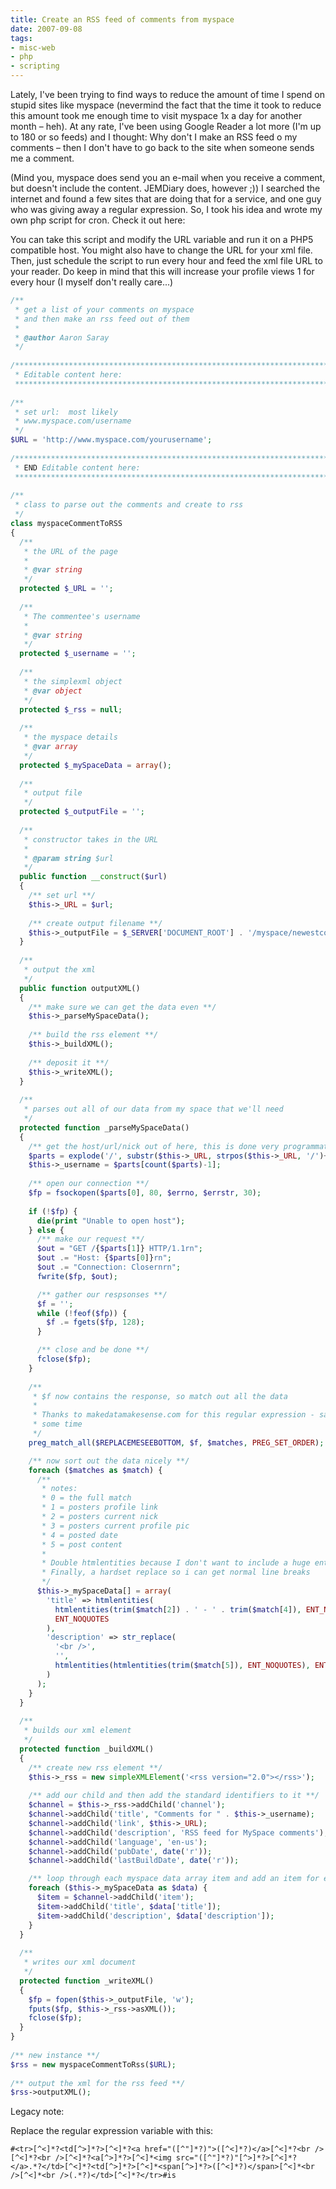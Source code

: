 ```yaml
---
title: Create an RSS feed of comments from myspace
date: 2007-09-08
tags:
- misc-web
- php
- scripting
---
```

Lately, I've been trying to find ways to reduce the amount of time I spend on stupid sites like myspace (nevermind the fact that the time it took to reduce this amount took me enough time to visit myspace 1x a day for another month – heh). At any rate, I've been using Google Reader a lot more (I'm up to 180 or so feeds) and I thought: Why don't I make an RSS feed o my comments – then I don't have to go back to the site when someone sends me a comment. 

<!--more-->

(Mind you, myspace does send you an e-mail when you receive a comment, but doesn't include the content. JEMDiary does, however ;)) I searched the internet and found a few sites that are doing that for a service, and one guy who was giving away a regular expression. So, I took his idea and wrote my own php script for cron. Check it out here:

You can take this script and modify the URL variable and run it on a PHP5 compatible host. You might also have to change the URL for your xml file. Then, just schedule the script to run every hour and feed the xml file URL to your reader. Do keep in mind that this will increase your profile views 1 for every hour (I myself don't really care...)

```php
/**
 * get a list of your comments on myspace
 * and then make an rss feed out of them
 *
 * @author Aaron Saray
 */
 
/***********************************************************************************
 * Editable content here:
 **********************************************************************************/
 
/**
 * set url:  most likely
 * www.myspace.com/username
 */
$URL = 'http://www.myspace.com/yourusername';
 
/***********************************************************************************
 * END Editable content here:
 **********************************************************************************/
 
/**
 * class to parse out the comments and create to rss
 */
class myspaceCommentToRSS
{
  /**
   * the URL of the page
   *
   * @var string
   */
  protected $_URL = '';
 
  /**
   * The commentee's username
   *
   * @var string
   */
  protected $_username = '';
 
  /**
   * the simplexml object
   * @var object
   */
  protected $_rss = null;
 
  /**
   * the myspace details
   * @var array
   */
  protected $_mySpaceData = array();
 
  /**
   * output file
   */
  protected $_outputFile = '';
 
  /**
   * constructor takes in the URL
   *
   * @param string $url
   */
  public function __construct($url)
  {
    /** set url **/
    $this->_URL = $url;
 
    /** create output filename **/
    $this->_outputFile = $_SERVER['DOCUMENT_ROOT'] . '/myspace/newestcomments.xml';
  }
 
  /**
   * output the xml
   */
  public function outputXML()
  {
    /** make sure we can get the data even **/
    $this->_parseMySpaceData();
 
    /** build the rss element **/
    $this->_buildXML();
 
    /** deposit it **/
    $this->_writeXML();
  }
 
  /**
   * parses out all of our data from my space that we'll need
   */
  protected function _parseMySpaceData()
  {
    /** get the host/url/nick out of here, this is done very programmatically **/
    $parts = explode('/', substr($this->_URL, strpos($this->_URL, '/')+2));
    $this->_username = $parts[count($parts)-1];
 
    /** open our connection **/
    $fp = fsockopen($parts[0], 80, $errno, $errstr, 30);
 
    if (!$fp) {
      die(print "Unable to open host");
    } else {
      /** make our request **/
      $out = "GET /{$parts[1]} HTTP/1.1rn";
      $out .= "Host: {$parts[0]}rn";
      $out .= "Connection: Closernrn";
      fwrite($fp, $out);

      /** gather our respsonses **/
      $f = '';
      while (!feof($fp)) {
        $f .= fgets($fp, 128);
      }

      /** close and be done **/
      fclose($fp);
    }
    
    /**
     * $f now contains the response, so match out all the data
     *
     * Thanks to makedatamakesense.com for this regular expression - saved me
     * some time
     */
    preg_match_all($REPLACEMESEEBOTTOM, $f, $matches, PREG_SET_ORDER);

    /** now sort out the data nicely **/
    foreach ($matches as $match) {
      /**
       * notes:
       * 0 = the full match
       * 1 = posters profile link
       * 2 = posters current nick
       * 3 = posters current profile pic
       * 4 = posted date
       * 5 = post content
       *
       * Double htmlentities because I don't want to include a huge entity file
       * Finally, a hardset replace so i can get normal line breaks
       */
      $this->_mySpaceData[] = array(
        'title' => htmlentities(
          htmlentities(trim($match[2]) . ' - ' . trim($match[4]), ENT_NOQUOTES), 
          ENT_NOQUOTES
        ),
        'description' => str_replace(
          '<br />', 
          '', 
          htmlentities(htmlentities(trim($match[5]), ENT_NOQUOTES), ENT_NOQUOTES)
        )
      );
    }
  }
 
  /**
   * builds our xml element
   */
  protected function _buildXML()
  {
    /** create new rss element **/
    $this->_rss = new simpleXMLElement('<rss version="2.0"></rss>');
 
    /** add our child and then add the standard identifiers to it **/
    $channel = $this->_rss->addChild('channel');
    $channel->addChild('title', "Comments for " . $this->_username);
    $channel->addChild('link', $this->_URL);
    $channel->addChild('description', 'RSS feed for MySpace comments');
    $channel->addChild('language', 'en-us');
    $channel->addChild('pubDate', date('r'));
    $channel->addChild('lastBuildDate', date('r'));

    /** loop through each myspace data array item and add an item for each **/
    foreach ($this->_mySpaceData as $data) {
      $item = $channel->addChild('item');
      $item->addChild('title', $data['title']);
      $item->addChild('description', $data['description']);
    }
  }
 
  /**
   * writes our xml document
   */
  protected function _writeXML()
  {
    $fp = fopen($this->_outputFile, 'w');
    fputs($fp, $this->_rss->asXML());
    fclose($fp);
  }
}
 
/** new instance **/
$rss = new myspaceCommentToRss($URL);
 
/** output the xml for the rss feed **/
$rss->outputXML();
```

Legacy note: 

Replace the regular expression variable with this:

    #<tr>[^<]*?<td[^>]*?>[^<]*?<a href="([^"]*?)">([^<]*?)</a>[^<]*?<br />[^<]*?<br />[^<]*?<a[^>]*?>[^<]*<img src="([^"]*?)"[^>]*?>[^<]*?</a>.*?</td>[^<]*?<td[^>]*?>[^<]*<span[^>]*?>([^<]*?)</span>[^<]*<br />[^<]*<br />(.*?)</td>[^<]*?</tr>#is

